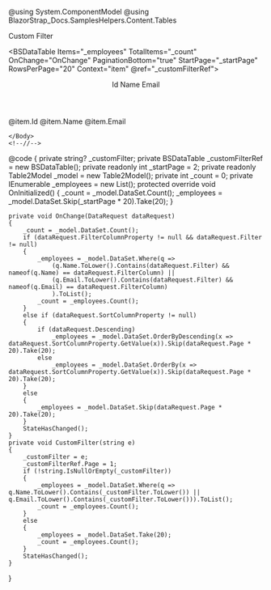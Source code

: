 ﻿<!--\\-->
@using System.ComponentModel
@using BlazorStrap_Docs.SamplesHelpers.Content.Tables
<!--//-->
<div class="@BS.Input_Group mb-2">
    <span class="@BS.Input_Group_Text">Custom Filter</span>
    <BSInput InputType="InputType.Text" placeholder="By name or Email" Value="_customFilter" ValueChanged="(string e) => CustomFilter(e)" UpdateOnInput="true" />
</div>

<BSDataTable Items="_employees" TotalItems="_count" OnChange="OnChange" PaginationBottom="true" StartPage="_startPage" RowsPerPage="20" Context="item" @ref="_customFilterRef">
    <!--\\-->
    <Header>
        <BSDataTableHead TValue="Employee" Sortable="true" Column="@(nameof(Employee.Id))">Id</BSDataTableHead>
        <BSDataTableHead TValue="Employee" Sortable="true" Column="@(nameof(Employee.Name))" ColumnFilter="true">Name</BSDataTableHead>
        <BSDataTableHead TValue="Employee" Sortable="true" Column="@(nameof(Employee.Email))" ColumnFilter="true">Email</BSDataTableHead>
    </Header>
    <Body>
        <BSDataTableRow Color="item.RowColor">
            <BSTD>
                @item.Id
            </BSTD>
            <BSTD>
                @item.Name
            </BSTD>
            <BSTD>
                @item.Email
            </BSTD>
        </BSDataTableRow>

    </Body>
    <!--//-->
</BSDataTable>

@code
{
    private string? _customFilter;
    private BSDataTable<Employee> _customFilterRef = new BSDataTable<Employee>();
    private readonly int _startPage = 2;
    private readonly Table2Model _model = new Table2Model();
    private int _count = 0;
    private IEnumerable<Employee> _employees = new List<Employee>();
    protected override void OnInitialized()
    {
        _count = _model.DataSet.Count();
        _employees = _model.DataSet.Skip(_startPage * 20).Take(20);
    }

    private void OnChange(DataRequest dataRequest)
    {
        _count = _model.DataSet.Count();
        if (dataRequest.FilterColumnProperty != null && dataRequest.Filter != null)
        {
            _employees = _model.DataSet.Where(q =>
                (q.Name.ToLower().Contains(dataRequest.Filter) && nameof(q.Name) == dataRequest.FilterColumn) ||
                (q.Email.ToLower().Contains(dataRequest.Filter) && nameof(q.Email) == dataRequest.FilterColumn)
                ).ToList();
            _count = _employees.Count();
        }
        else if (dataRequest.SortColumnProperty != null)
        {
            if (dataRequest.Descending)
                _employees = _model.DataSet.OrderByDescending(x => dataRequest.SortColumnProperty.GetValue(x)).Skip(dataRequest.Page * 20).Take(20);
            else
                _employees = _model.DataSet.OrderBy(x => dataRequest.SortColumnProperty.GetValue(x)).Skip(dataRequest.Page * 20).Take(20);
        }
        else
        {
            _employees = _model.DataSet.Skip(dataRequest.Page * 20).Take(20);
        }
        StateHasChanged();
    }
    private void CustomFilter(string e)
    {
        _customFilter = e;
        _customFilterRef.Page = 1;
        if (!string.IsNullOrEmpty(_customFilter))
        {
            _employees = _model.DataSet.Where(q => q.Name.ToLower().Contains(_customFilter.ToLower()) || q.Email.ToLower().Contains(_customFilter.ToLower())).ToList();
            _count = _employees.Count();
        }
        else
        {
            _employees = _model.DataSet.Take(20);
            _count = _employees.Count();
        }
        StateHasChanged();
    }
}
